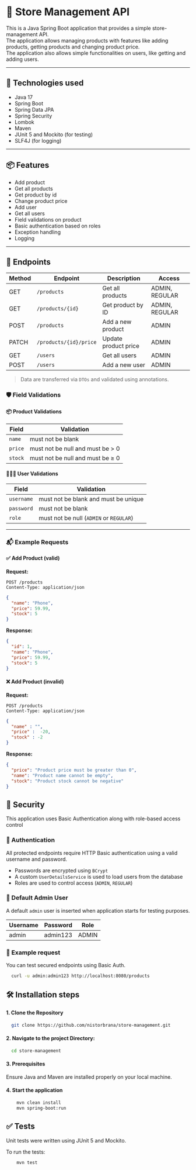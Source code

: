 # 🛒 Store Management API
This is a Java Spring Boot application that provides a simple store-management API.  
The application allows managing products with features like adding products, getting products and changing product price.  
The application also allows simple functionalities on users, like getting and adding users.

---

## 🚀 Technologies used
- Java 17
- Spring Boot
- Spring Data JPA
- Spring Security
- Lombok
- Maven
- JUnit 5 and Mockito (for testing)
- SLF4J (for logging)

---

## 📦 Features
- Add product
- Get all products
- Get product by id
- Change product price
- Add user
- Get all users
- Field validations on product
- Basic authentication based on roles
- Exception handling
- Logging
---

## 📑 Endpoints

| Method | Endpoint               | Description          | Access         |
|--------|------------------------|----------------------|----------------|
| GET    | `/products`            | Get all products     | ADMIN, REGULAR |
| GET    | `/products/{id}`       | Get product by ID    | ADMIN, REGULAR |
| POST   | `/products`            | Add a new product    | ADMIN          |
| PATCH  | `/products/{id}/price` | Update product price | ADMIN          |
| GET    | `/users`               | Get all users        | ADMIN          |
| POST   | `/users`               | Add a new user       | ADMIN          |

> Data are transferred via `DTOs` and validated using annotations.

### 🛡️ Field Validations

#### 📦 Product Validations
| Field   | Validation                       |
|---------|----------------------------------|
| `name`  | must not be blank                |
| `price` | must not be null and must be > 0 |
| `stock` | must not be null and must be ≥ 0 |


#### 🙍🏻‍♂️ User Validations

| Field      | Validation                              |
|------------|-----------------------------------------|
| `username` | must not be blank and must be unique    |
| `password` | must not be blank                       |
| `role`     | must not be null (`ADMIN` or `REGULAR`) |

---
### 📬 Example Requests
#### ✅ Add Product (valid)

**Request:**
```http
POST /products
Content-Type: application/json
```
```json
{
  "name": "Phone",
  "price": 59.99,
  "stock": 5
}
```

**Response:**
```json
{
  "id": 1,
  "name": "Phone",
  "price": 59.99,
  "stock": 5
}
```

#### ❌ Add Product (invalid)
**Request:**
```http
POST /products
Content-Type: application/json
```
```json
{
  "name" : "",
  "price" :  -20,
  "stock" : -2
}
```
**Response:**
```json
{
  "price": "Product price must be greater than 0",
  "name": "Product name cannot be empty",
  "stock": "Product stock cannot be negative"
}
```


## 🔐 Security
This application uses Basic Authentication along with role-based access control

### 🔑 Authentication

All protected endpoints require HTTP Basic authentication using a valid username and password.

- Passwords are encrypted using `BCrypt`
- A custom `UserDetailsService` is used to load users from the database
- Roles are used to control access (`ADMIN`, `REGULAR`)

### 👤 Default Admin User
A default `admin` user is inserted when application starts for testing purposes.


| Username | Password   | Role  |
|----------|------------|-------|
| admin    | admin123   | ADMIN |

### 📝 Example request

You can test secured endpoints using Basic Auth.

```bash
  curl -u admin:admin123 http://localhost:8080/products
```

## 🛠 Installation steps

#### 1. Clone the Repository
```bash
  git clone https://github.com/nistorbrana/store-management.git
```
#### 2. Navigate to the project Directory:

```bash
  cd store-management
```
#### 3. Prerequisites
Ensure Java and Maven are installed properly on your local machine.

#### 4. Start the application
```bash
    mvn clean install
    mvn spring-boot:run
```

## ✅ Tests

Unit tests were written using JUnit 5 and Mockito.

To run the tests:
```bash
    mvn test
```
